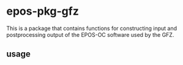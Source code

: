 # epos-pkg-gfz

This is a package that contains functions for constructing input and postprocessing output of the EPOS-OC software used by the GFZ. 

## usage



